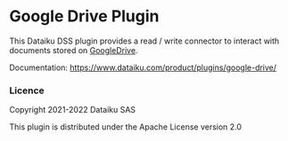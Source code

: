 # Google Drive Plugin

This Dataiku DSS plugin provides a read / write connector to interact with documents stored on [GoogleDrive](https://drive.google.com).

Documentation: https://www.dataiku.com/product/plugins/google-drive/

### Licence

Copyright 2021-2022 Dataiku SAS

This plugin is distributed under the Apache License version 2.0

